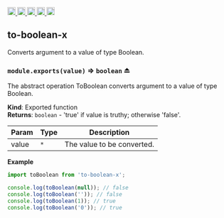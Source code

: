 <a href="https://travis-ci.org/Xotic750/to-boolean-x"
  title="Travis status">
<img
  src="https://travis-ci.org/Xotic750/to-boolean-x.svg?branch=master"
  alt="Travis status" height="18">
</a>
<a href="https://david-dm.org/Xotic750/to-boolean-x"
  title="Dependency status">
<img src="https://david-dm.org/Xotic750/to-boolean-x/status.svg"
  alt="Dependency status" height="18"/>
</a>
<a
  href="https://david-dm.org/Xotic750/to-boolean-x?type=dev"
  title="devDependency status">
<img src="https://david-dm.org/Xotic750/to-boolean-x/dev-status.svg"
  alt="devDependency status" height="18"/>
</a>
<a href="https://badge.fury.io/js/to-boolean-x"
  title="npm version">
<img src="https://badge.fury.io/js/to-boolean-x.svg"
  alt="npm version" height="18">
</a>
<a href="https://www.jsdelivr.com/package/npm/to-boolean-x"
  title="jsDelivr hits">
<img src="https://data.jsdelivr.com/v1/package/npm/to-boolean-x/badge?style=rounded"
  alt="jsDelivr hits" height="18">
</a>

<a name="module_to-boolean-x"></a>

## to-boolean-x

Converts argument to a value of type Boolean.

<a name="exp_module_to-boolean-x--module.exports"></a>

### `module.exports(value)` ⇒ <code>boolean</code> ⏏

The abstract operation ToBoolean converts argument to a value of type Boolean.

**Kind**: Exported function  
**Returns**: <code>boolean</code> - 'true' if value is truthy; otherwise 'false'.

| Param | Type            | Description                |
| ----- | --------------- | -------------------------- |
| value | <code>\*</code> | The value to be converted. |

**Example**

```js
import toBoolean from 'to-boolean-x';

console.log(toBoolean(null)); // false
console.log(toBoolean('')); // false
console.log(toBoolean(1)); // true
console.log(toBoolean('0')); // true
```
